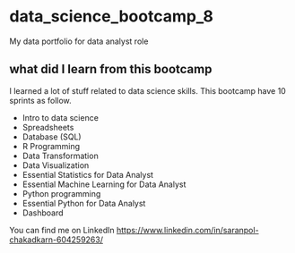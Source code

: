 # data_science_bootcamp_8
My data portfolio for data analyst role

## what did I learn from this bootcamp

I learned a lot of stuff related to data science skills. This bootcamp have 10 sprints as follow.

- Intro to data science
- Spreadsheets
- Database (SQL)
- R Programming
- Data Transformation
- Data Visualization
- Essential Statistics for Data Analyst
- Essential Machine Learning for Data Analyst
- Python programming
- Essential Python for Data Analyst
- Dashboard

You can find me on  LinkedIn https://www.linkedin.com/in/saranpol-chakadkarn-604259263/
